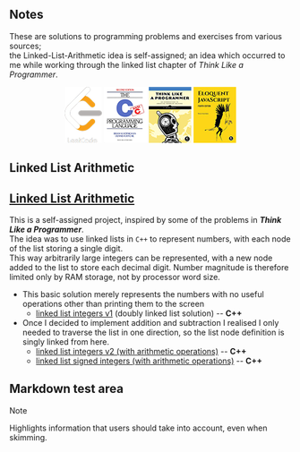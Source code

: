 ## Notes
These are solutions to programming problems and exercises from various sources;  
the Linked-List-Arithmetic idea is self-assigned; an idea which occurred to me while working through the linked list chapter of *Think Like a Programmer*.


<div align="center">

![alt text](.assets/leetcode_alpha.png)
![alt text](.assets/K&R_cover_small.png)
![alt text](.assets/think-like-a-programmer_cover_small.png)
![alt text](.assets/EloquentJavaScript_cover_small.jpg)


</div>

## Linked List Arithmetic 
## [Linked List Arithmetic](Linked-List-Arithmetic/README.md)

This is a self-assigned project, inspired by some of the problems in _**Think Like a Programmer**_.  
The idea was to use linked lists in `C++` to represent numbers, with each node of the list storing a single digit.  
This way arbitrarily large integers can be represented, with a new node added to the list to store each decimal digit. Number magnitude is therefore limited only by RAM storage, not by processor word size.  

  * This basic solution merely represents the numbers with no useful operations other than printing them to the screen
    * [linked list integers v1](Linked-List-Arithmetic/Double-Linked-List-Numbers/TLAP_double_linked_list_numbers.cpp) (doubly linked list solution) -- **C++**
  * Once I decided to implement addition and subtraction I realised I only needed to traverse the list in one direction, so the list node definition is singly linked from here.
    * [linked list integers v2 (with arithmetic operations)](Linked-List-Arithmetic/Linked-List-Numbers/TLAP_linked_list_numbers.cpp) -- **C++**
    * [linked list signed integers (with arithmetic operations)](Linked-List-Arithmetic/Linked-List-Numbers-Signed) -- **C++**



<!-- Markdown test area -->


## Markdown test area

> [!NOTE]  
> Highlights information that users should take into account, even when skimming.